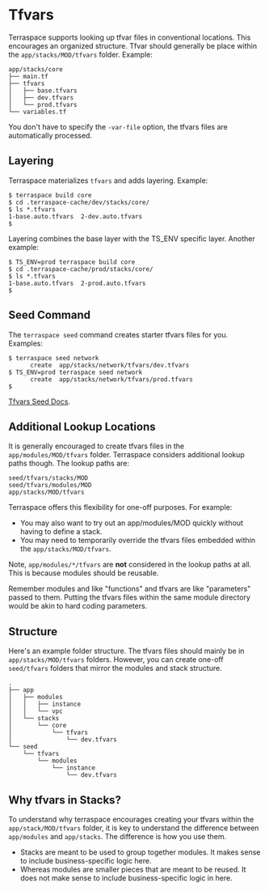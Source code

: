 # Tfvars

Terraspace supports looking up tfvar files in conventional locations. This encourages an organized structure.   Tfvar should generally be place within the `app/stacks/MOD/tfvars` folder. Example:

    app/stacks/core
    ├── main.tf
    ├── tfvars
    │   ├── base.tfvars
    │   ├── dev.tfvars
    │   └── prod.tfvars
    └── variables.tf

You don't have to specify the `-var-file` option, the tfvars files are automatically processed.

## Layering

Terraspace materializes `tfvars` and adds layering. Example:

    $ terraspace build core
    $ cd .terraspace-cache/dev/stacks/core/
    $ ls *.tfvars
    1-base.auto.tfvars  2-dev.auto.tfvars
    $

Layering combines the base layer with the TS_ENV specific layer. Another example:

    $ TS_ENV=prod terraspace build core
    $ cd .terraspace-cache/prod/stacks/core/
    $ ls *.tfvars
    1-base.auto.tfvars  2-prod.auto.tfvars
    $

## Seed Command

The `terraspace seed` command creates starter tfvars files for you. Examples:

    $ terraspace seed network
          create  app/stacks/network/tfvars/dev.tfvars
    $ TS_ENV=prod terraspace seed network
          create  app/stacks/network/tfvars/prod.tfvars
    $

[Tfvars Seed Docs](tfvars/seed.md).

## Additional Lookup Locations

It is generally encouraged to create tfvars files in the `app/modules/MOD/tfvars` folder. Terraspace considers additional lookup paths though.  The lookup paths are:

    seed/tfvars/stacks/MOD
    seed/tfvars/modules/MOD
    app/stacks/MOD/tfvars

Terraspace offers this flexibility for one-off purposes.  For example:

* You may also want to try out an app/modules/MOD quickly without having to define a stack.
* You may need to temporarily override the tfvars files embedded within the `app/stacks/MOD/tfvars`.

Note, `app/modules/*/tfvars` are **not** considered in the lookup paths at all. This is because modules should be reusable.

Remember modules and like "functions" and tfvars are like "parameters" passed to them. Putting the tfvars files within the same module directory would be akin to hard coding parameters.

## Structure

Here's an example folder structure. The tfvars files should mainly be in `app/stacks/MOD/tfvars` folders.  However, you can create one-off `seed/tfvars` folders that mirror the modules and stack structure.

    .
    ├── app
    │   ├── modules
    │   │   ├── instance
    │   │   └── vpc
    │   └── stacks
    │       └── core
    │           └── tfvars
    │               └── dev.tfvars
    └── seed
        └── tfvars
            └── modules
                └── instance
                    └── dev.tfvars

## Why tfvars in Stacks?

To understand why terraspace encourages creating your tfvars within the `app/stack/MOD/tfvars` folder, it is key to understand the difference between `app/modules` and `app/stacks`. The difference is how you use them.

* Stacks are meant to be used to group together modules. It makes sense to include business-specific logic here.
* Whereas modules are smaller pieces that are meant to be reused. It does not make sense to include business-specific logic in here.
